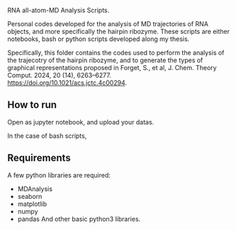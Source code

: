 RNA all-atom-MD Analysis Scripts.

Personal codes developed for the analysis of MD trajectories of RNA objects, and more specifically the hairpin ribozyme. 
These scripts are either notebooks, bash or python scripts developed along my thesis.

Specifically, this folder contains the codes used to perform the analysis of the trajecotry of the hairpin ribozyme, and to generate the types of graphical representations proposed in Forget, S., et al, J. Chem. Theory Comput. 2024, 20 (14), 6263–6277. https://doi.org/10.1021/acs.jctc.4c00294.


## How to run

Open as jupyter notebook, and upload your datas. 

In the case of bash scripts, 

## Requirements
A few python libraries are required: 
- MDAnalysis
- seaborn
- matplotlib
- numpy
- pandas
And other basic python3 libraries.

